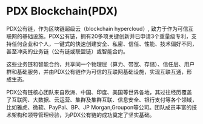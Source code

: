 # 

# PDX Blockchain(PDX)

PDX公有链，作为区块链超级云（blockchain hypercloud）, 致力于作为可信互联网的基础设施。PDX公有链，拥有20多项关键创新并已申请3个重量级专利，支持任何企业和个人，一键式的快速创建安全、私密、信任、性能、技术偏好不同，甚至冲突的业务链（公有链或联盟链）或智能合约。

这些业务链和智能合约，共享同一个物理层（算力、带宽、存储）、信任层、用户群和基础服务，并由PDX公有链作为可信的互联网基础设施，实现互联互通，形成生态。

PDX公有链核心团队来自欧洲、中国、印度、美国等世界各地，其过往经历覆盖了互联网、大数据、云运营、集群及集群互联、信息安全、银行支付等各个领域，比如雅虎、微软、PayPal、BP、JP Morgan,Groupon等公司。团队成员丰富的技术架构和领导管理经验，为PDX公有链的成功奠定了坚实基础。


